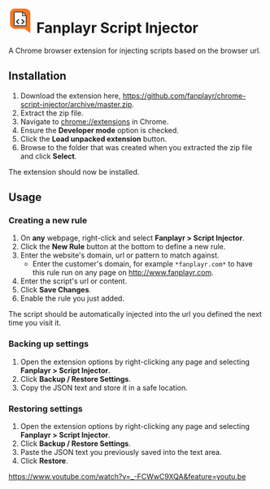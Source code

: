 ![Icon](src/icon48.png) Fanplayr Script Injector
============================================

A Chrome browser extension for injecting scripts based on the browser url.

## Installation

1. Download the extension here, <https://github.com/fanplayr/chrome-script-injector/archive/master.zip>.
2. Extract the zip file.
3. Navigate to <a href="chrome://extensions" target="_blank">chrome://extensions</a> in Chrome.
4. Ensure the **Developer mode** option is checked.
5. Click the **Load unpacked extension** button.
6. Browse to the folder that was created when you extracted the zip file and click **Select**.

The extension should now be installed.

## Usage

### Creating a new rule

1. On **any** webpage, right-click and select **Fanplayr > Script Injector**.
2. Click the **New Rule** button at the bottom to define a new rule.
3. Enter the website's domain, url or pattern to match against.
    - Enter the customer's domain, for example `*fanplayr.com*` to have this rule run on any page on http://www.fanplayr.com. 
4. Enter the script's url or content.
5. Click **Save Changes**.
6. Enable the rule you just added.

The script should be automatically injected into the url you defined the next time you visit it.


### Backing up settings

1. Open the extension options by right-clicking any page and selecting **Fanplayr > Script Injector**.
2. Click **Backup / Restore Settings**.
3. Copy the JSON text and store it in a safe location.

### Restoring settings

1. Open the extension options by right-clicking any page and selecting **Fanplayr > Script Injector**.
2. Click **Backup / Restore Settings**.
3. Paste the JSON text you previously saved into the text area.
4. Click **Restore**.


https://www.youtube.com/watch?v=_-FCWwC9XQA&feature=youtu.be
